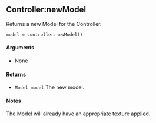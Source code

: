 <!--
category: reference
-->

Controller:newModel
---

Returns a new Model for the Controller.

    model = controller:newModel()

#### Arguments

- None

#### Returns

- `Model model` The new model.

#### Notes

The Model will already have an appropriate texture applied.
